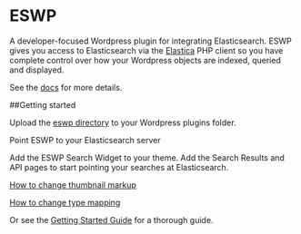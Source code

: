 ESWP
====

A developer-focused Wordpress plugin for integrating Elasticsearch. ESWP gives you access to Elasticsearch via the [Elastica](https://github.com/ruflin/Elastica) PHP client so you have complete control over how your Wordpress objects are indexed, queried and displayed.

See the [docs](https://github.com/KodrAus/eswp/wiki/) for more details.

##Getting started

Upload the [eswp directory](https://github.com/KodrAus/eswp/tree/master/src/eswp) to your Wordpress plugins folder.

Point ESWP to your Elasticsearch server

Add the ESWP Search Widget to your theme. Add the Search Results and API pages to start pointing your searches at Elasticsearch.

[How to change thumbnail markup](https://github.com/KodrAus/eswp/wiki/Overriding-Default-Functionality#changing-post-thumbnail)

[How to change type mapping](https://github.com/KodrAus/eswp/wiki/Overriding-Default-Functionality#changing-post-mapping)

Or see the [Getting Started Guide](https://github.com/KodrAus/eswp/wiki/getting-started) for a thorough guide.
